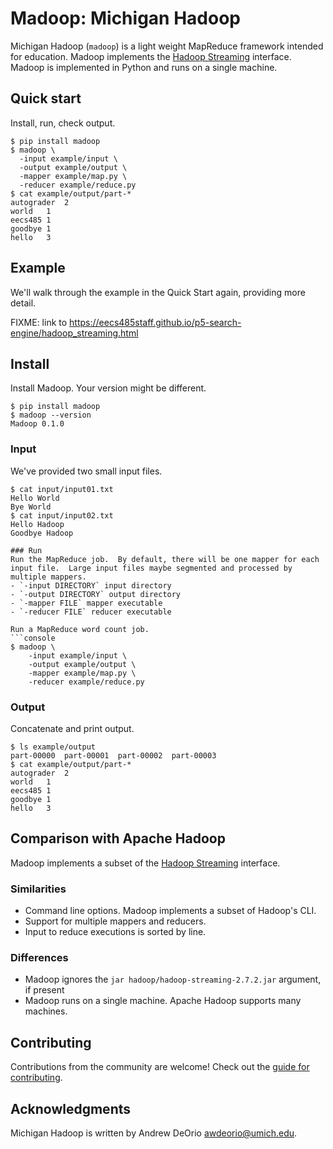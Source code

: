 Madoop: Michigan Hadoop
=======================

Michigan Hadoop (`madoop`) is a light weight MapReduce framework intended for education.  Madoop implements the [Hadoop Streaming](https://hadoop.apache.org/docs/r1.2.1/streaming.html) interface.  Madoop is implemented in Python and runs on a single machine.

## Quick start
Install, run, check output.
```console
$ pip install madoop
$ madoop \
  -input example/input \
  -output example/output \
  -mapper example/map.py \
  -reducer example/reduce.py
$ cat example/output/part-*
autograder	2
world	1
eecs485	1
goodbye	1
hello	3
```


## Example
We'll walk through the example in the Quick Start again, providing more detail.

FIXME: link to https://eecs485staff.github.io/p5-search-engine/hadoop_streaming.html

## Install
Install Madoop.  Your version might be different.
```console
$ pip install madoop
$ madoop --version
Madoop 0.1.0
```

### Input
We've provided two small input files.
```console
$ cat input/input01.txt
Hello World
Bye World
$ cat input/input02.txt
Hello Hadoop
Goodbye Hadoop

### Run
Run the MapReduce job.  By default, there will be one mapper for each input file.  Large input files maybe segmented and processed by multiple mappers.
- `-input DIRECTORY` input directory
- `-output DIRECTORY` output directory
- `-mapper FILE` mapper executable
- `-reducer FILE` reducer executable

Run a MapReduce word count job.
```console
$ madoop \
    -input example/input \
    -output example/output \
    -mapper example/map.py \
    -reducer example/reduce.py
```

### Output
Concatenate and print output.
```console
$ ls example/output
part-00000  part-00001  part-00002  part-00003
$ cat example/output/part-*
autograder	2
world	1
eecs485	1
goodbye	1
hello	3
```


## Comparison with Apache Hadoop
Madoop implements a subset of the [Hadoop Streaming](https://hadoop.apache.org/docs/r1.2.1/streaming.html) interface.

### Similarities
- Command line options.  Madoop implements a subset of Hadoop's CLI.
- Support for multiple mappers and reducers.
- Input to reduce executions is sorted by line.

### Differences
- Madoop ignores the `jar hadoop/hadoop-streaming-2.7.2.jar` argument, if present
- Madoop runs on a single machine.  Apache Hadoop supports many machines.


## Contributing
Contributions from the community are welcome! Check out the [guide for contributing](CONTRIBUTING.md).

## Acknowledgments
Michigan Hadoop is written by Andrew DeOrio <awdeorio@umich.edu>.
